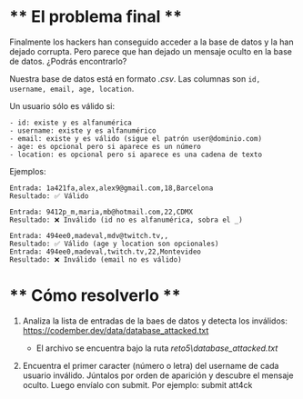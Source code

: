 # ** El problema final **
Finalmente los hackers han conseguido acceder a la base de datos y la han dejado corrupta. Pero parece que han dejado un mensaje oculto en la base de datos. ¿Podrás encontrarlo?

Nuestra base de datos está en formato *.csv*. Las columnas son `id, username, email, age, location`.

Un usuario sólo es válido si:

```
- id: existe y es alfanumérica
- username: existe y es alfanumérico
- email: existe y es válido (sigue el patrón user@dominio.com)
- age: es opcional pero si aparece es un número
- location: es opcional pero si aparece es una cadena de texto
```

Ejemplos:

```
Entrada: 1a421fa,alex,alex9@gmail.com,18,Barcelona
Resultado: ✅ Válido

Entrada: 9412p_m,maria,mb@hotmail.com,22,CDMX
Resultado: ❌ Inválido (id no es alfanumérica, sobra el _)

Entrada: 494ee0,madeval,mdv@twitch.tv,,
Resultado: ✅ Válido (age y location son opcionales)
Entrada: 494ee0,madeval,twitch.tv,22,Montevideo
Resultado: ❌ Inválido (email no es válido)
```

# ** Cómo resolverlo **
1. Analiza la lista de entradas de la baes de datos y detecta los inválidos: https://codember.dev/data/database_attacked.txt
	- El archivo se encuentra bajo la ruta *reto5\database_attacked.txt*

2. Encuentra el primer caracter (número o letra) del username de cada usuario inválido. Júntalos por orden de aparición y descubre el mensaje oculto. Luego envíalo con submit. Por ejemplo:
submit att4ck